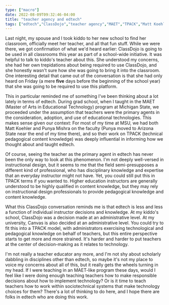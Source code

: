 ```yaml
---
type: ["macro"]
date: 2022-08-09T09:32:46-04:00
title: "teacher agency and edtech"
tags: ["edtech","ClassDojo","teacher agency","MAET","TPACK","Matt Koehler","Punya Mishra","teacher education"]
---
```

Last night, my spouse and I took kiddo to her new school to find her classroom, officially meet her teacher, and all that fun stuff. While we were there, we got confirmation of what we'd heard earlier: ClassDojo is going to be used in all classrooms this year as part of a school-wide initiative. It was helpful to talk to kiddo's teacher about this. She understood my concerns, she had her own trepidations about being required to use ClassDojo, and she honestly wasn't sure how she was going to bring it into the classroom. One interesting detail that came out of the conversation is that she had only heard on Friday (a mere **five** days before the beginning of the school year) that she was going to be required to use this platform.

This in particular reminded me of something I've been thinking about a lot lately in terms of edtech. During grad school, when I taught in the MAET (Master of Arts in Educational Technology) program at Michigan State, we proceeded under the assumption that teachers were the primary agents in the consideration, adoption, and use of educational technologies. This makes sense given our context: For most of my time at MSU, we had both Matt Koehler and Punya Mishra on the faculty (Punya moved to Arizona State near the end of my time there), and so their work on TPACK (technical pedagogical content knowledge) was deeply influential in informing how we thought about and taught edtech.

Of course, seeing the teacher as the primary agent in edtech has never been the only way to look at this phenomenon. I'm not deeply well-versed in instructional design, but it seems to me that the field semi-presupposes a different kind of professional, who has disciplinary knowledge and expertise that an everyday instructor might not have. Yet, you could still put this in TPACK terms if you wanted to. Higher education instructors are generally understood to be highly qualified in content knowledge, but they may rely on instructional design professionals to provide pedagogical knowledge and content knowledge. 

What this ClassDojo conversation reminds me is that edtech is less and less a function of individual instructor decisions and knowledge. At my kiddo's school, ClassDojo was a decision made at an administrative level. At my university, Canvas is also decided at an administrative level. You could try to fit this into a TPACK model, with administrators exercising technological and pedagogical knowledge on behalf of teachers, but this entire perspective starts to get more and more strained. It's harder and harder to put teachers at the center of decision-making as it relates to technology. 

I'm not really a teacher educator any more, and I'm not shy about scholarly dabbling in disciplines other than edtech, so maybe it's not my place to voice my concerns about all of this, but it really gets the wheels turning in my head. If I were teaching in an MAET-like program these days, would I feel like I were doing enough teaching teachers how to make responsible decisions about how to implement technology? Or is it time to teach teachers how to work within sociotechnical systems that make technology choices for them? There's a lot of thinking to do here, and I hope there are folks in edtech who are doing this work.
